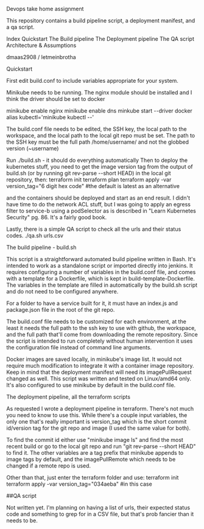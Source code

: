 Devops take home assignment

This repository contains a build pipeline script, a deployment manifest, and a qa script.

Index
  Quickstart
  The Build pipeline
  The Deployment pipeline
  The QA script
  Architecture & Assumptions

dmaas2908 / letmeinbrotha
  

Quickstart

First edit build.conf to include variables appropriate for your system.

Minikube needs to be running. The nginx module should be installed and I think the driver should be set to docker

minikube enable nginx
minikube enable dns
minkube start --driver docker
alias kubectl='minikube kubectl --'

The build.conf file needs to be edited, the SSH key, the local path to the workspace, and the local path to the local git repo must be set. The path to the SSH key must be the full path /home/username/ and not the globbed version (~username)

Run ./build.sh - it should do everything automatically
Then to deploy the kubernetes stuff, you need to get the image version tag from the output of build.sh (or by running git rev-parse --short HEAD) in the local git repository, then:
terraform init
terraform plan
terraform apply -var version_tag="6 digit hex code"   #the default is latest as an alternative

and the containers should be deployed and start as an end result. I didn't have time to do the network ACL stuff, but I was going to apply an egress filter to service-b using a podSelector as is described in "Learn Kubernetes Security" pg. 86. It's a fairly good book.

Lastly, there is a simple QA script to check all the urls and their status codes.
./qa.sh urls.csv


The build pipeline - build.sh

This script is a straightforward automated build pipeline written in Bash. It's intended to work as a standalone script or imported directly into jenkins. It requires configuring a number of variables in the build.conf file, and comes with a template for a Dockerfile, which is kept in build-template-Dockerfile. The variables in the template are filled in automatically by the build.sh script and do not need to be configured anywhere.

For a folder to have a service built for it, it must have an index.js and package.json file in the root of the git repo.

The build.conf file needs to be customized for each environment, at the least it needs the full path to the ssh key to use with github, the workspace, and the full path that'll come from downloading the remote repository. Since the script is intended to run completely without human intervention it uses the configuration file instead of command line arguments.

Docker images are saved locally, in minikube's image list. It would not require much modification to integrate it with a container image repository. Keep in mind that the deployment manifest will need its imagePullRequest changed as well. This script was written and tested on Linux/amd64 only. It's also configured to use minikube by default in the build.conf file.



The deployment pipeline, all the terraform scripts

As requested I wrote a deployment pipeline in terraform. There's not much you need to know to use this. While there's a couple input variables, the only one that's really important is version_tag which is the short commit id/version tag for the git repo and image (I used the same value for both).

To find the commit id either use "minikube image ls" and find the most recent build or go to the local git repo and run "git rev-parse --short HEAD" to find it. The other variables are a tag prefix that minikube appends to image tags by default, and the imagePullRemote which needs to be changed if a remote repo is used.

Other than that, just enter the terraform folder and use:
terraform init
terraform apply -var version_tag="034aeba"   #in this case


##QA script

Not written yet. I'm planning on having a list of urls, their expected status code and something to grep for in a CSV file, but that's prob fancier than it needs to be.
